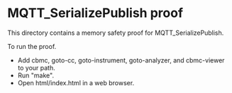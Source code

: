 MQTT_SerializePublish proof
==============

This directory contains a memory safety proof for MQTT_SerializePublish.

To run the proof.
* Add cbmc, goto-cc, goto-instrument, goto-analyzer, and cbmc-viewer
  to your path.
* Run "make".
* Open html/index.html in a web browser.
